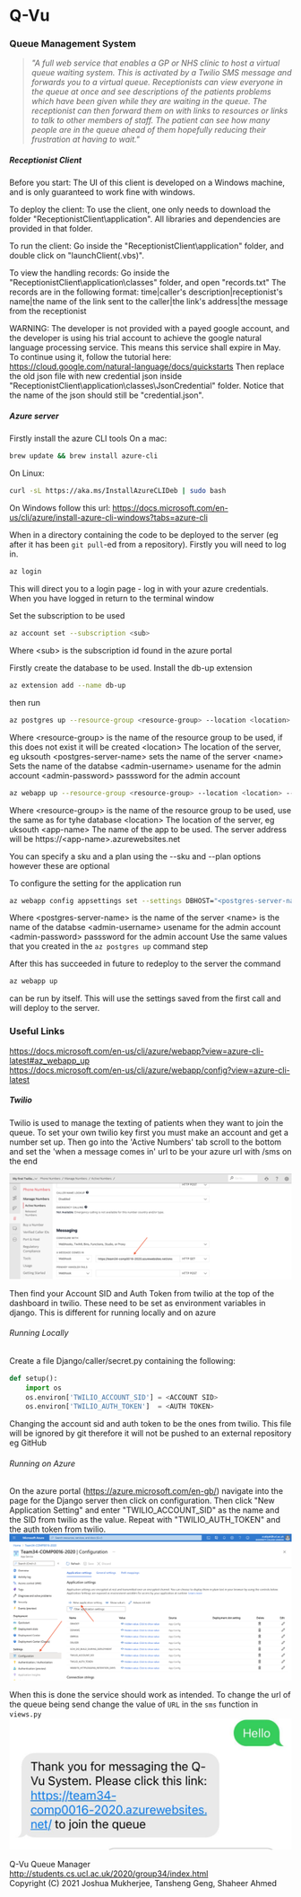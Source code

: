 # Q-Vu
### Queue Management System

> *"A full web service that enables a GP or NHS clinic to host a virtual queue waiting system. This is activated by a Twilio SMS message and forwards you to a virtual queue. Receptionists can view everyone in the queue at once and see descriptions of the patients problems which have been given while they are waiting in the queue. The receptionist can then forward them on with links to resources or links to talk to other members of staff. The patient can see how many people are in the queue ahead of them hopefully reducing their frustration at having to wait."*

##### Receptionist Client

Before you start: 
The UI of this client is developed on a Windows machine, and is only guaranteed to work fine with windows.

To deploy the client:
To use the client, one only needs to download the folder "ReceptionistClient\application". All libraries and dependencies are provided in that folder.

To run the client:
Go inside the "ReceptionistClient\application" folder, and double click on "launchClient(.vbs)".

To view the handling records:
Go inside the "ReceptionistClient\application\classes" folder, and open "records.txt"
The records are in the following format:
time|caller's description|receptionist's name|the name of the link sent to the caller|the link's address|the message from the receptionist

WARNING: 
The developer is not provided with a payed google account, and the developer is using his trial account to achieve
the google natural language processing service. This means this service shall expire in May. To continue using it,
follow the tutorial here: https://cloud.google.com/natural-language/docs/quickstarts 
Then replace the old json file with new credential json inside "ReceptionistClient\application\classes\JsonCredential" folder.
Notice that the name of the json should still be "credential.json".

##### Azure server


Firstly install the azure CLI tools
On a mac:
```BASH
brew update && brew install azure-cli
```
On Linux:
```BASH
curl -sL https://aka.ms/InstallAzureCLIDeb | sudo bash
```
On Windows follow this url: https://docs.microsoft.com/en-us/cli/azure/install-azure-cli-windows?tabs=azure-cli

When in a directory containing the code to be deployed to the server (eg after it has been ```git pull```-ed from a repository). Firstly you will need to log in.
```BASH
az login
```
This will direct you to a login page - log in with your azure credentials. When you have logged in return to the terminal window


Set the subscription to be used
```BASH
az account set --subscription <sub>
```
Where
\<sub\> is the subscription id found in the azure portal

Firstly create the database to be used. Install the db-up extension

```BASH
az extension add --name db-up
```
then run
```BASH
az postgres up --resource-group <resource-group> --location <location> --sku-name B_Gen5_1 --server-name <postgres-server-name> --database-name <name> --admin-user <admin-username> --admin-password <admin-password> --ssl-enforcement Enabled
```
Where
\<resource-group\> is the name of the resource group to be used, if this does not exist it will be created
\<location\> The location of the server, eg uksouth
\<postgres-server-name\> sets the name of the server
\<name\> Sets the name of the databse
\<admin-username\> usename for the admin account
\<admin-password\> passsword for the admin account

```BASH
az webapp up --resource-group <resource-group> --location <location> --name <app-name>
```
Where
\<resource-group\> is the name of the resource group to be used, use the same as for tyhe database 
\<location\> The location of the server, eg uksouth
\<app-name\> The name of the app to be used. The server address will be https://\<app-name\>.azurewebsites.net

You can specify a sku and a plan using the --sku and --plan options however these are optional

To configure the setting for the application run
```BASH
az webapp config appsettings set --settings DBHOST="<postgres-server-name>" DBNAME="<name>" DBUSER="<username>" DBPASS="<password>"
```
Where
\<postgres-server-name\> is the name of the server
\<name\> is the name of the databse
\<admin-username\> usename for the admin account
\<admin-password\> passsword for the admin account
Use the same values that you created in the ```az postgres up``` command step


After this has succeeded in future to redeploy to the server the command 

```BASH
az webapp up
```
can be run by itself. This will use the settings saved from the first call and will deploy to the server. 



### Useful Links
https://docs.microsoft.com/en-us/cli/azure/webapp?view=azure-cli-latest#az_webapp_up <br>
https://docs.microsoft.com/en-us/cli/azure/webapp/config?view=azure-cli-latest

##### Twilio

Twilio is used to manage the texting of patients when they want to join the queue. To set your own twilio key first you must make an account and get a number set up. Then go into the 'Active Numbers' tab scroll to the bottom and set the 'when a message comes in' url to be your azure url with /sms on the end

![](readmeImages/TwilioSetUp.png)

Then find your Account SID and Auth Token from twilio at the top of the dashboard in twilio. These need to be set as environment variables in django. This is different for running locally and on azure

###### Running Locally
Create a file Django/caller/secret.py containing the following:

```python
def setup():
    import os
    os.environ['TWILIO_ACCOUNT_SID'] = <ACCOUNT SID>
    os.environ['TWILIO_AUTH_TOKEN']  = <AUTH TOKEN>
```
Changing the account sid and auth token to be the ones from twilio. This file will be ignored by git therefore it will not be pushed to an external repository eg GitHub

###### Running on Azure
On the azure portal (https://azure.microsoft.com/en-gb/) navigate into the page for the Django server then click on configuration. Then click "New Application Setting" and enter "TWILIO_ACCOUNT_SID" as the name and the SID from twilio as the value. Repeat with "TWILIO_AUTH_TOKEN" and the auth token from twilio. 
![](readmeImages/Azure.png)


When this is done the service should work as intended. To change the url of the queue being send change the value of ```URL``` in the ```sms``` function in ```views.py```
![](readmeImages/TwilioWorking.jpeg)




Q-Vu Queue Manager <br>
http://students.cs.ucl.ac.uk/2020/group34/index.html <br>
Copyright (C) 2021 Joshua Mukherjee, Tansheng Geng, Shaheer Ahmed 
